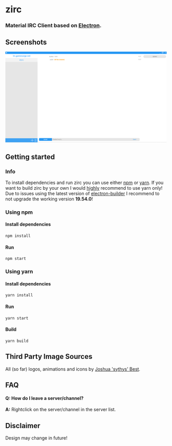 # zirc
### Material IRC Client based on [Electron](https://electronjs.org "Electron JS").
## Screenshots
![Chat Interface](https://raw.githubusercontent.com/zlyfer/zirc/master/screenshots/chat_interface.png)
## Getting started
### Info
To install dependencies and run zirc you can use either [npm](https://www.npmjs.com/) or [yarn](https://yarnpkg.com/). If you want to build zirc by your own I would [highly](https://github.com/electron-userland/electron-builder/issues/1147#issuecomment-276284477) recommend to use yarn only!
Due to issues using the latest version of [electron-builder](https://github.com/electron-userland/electron-builder) I recommend to not upgrade the working version **19.54.0**!
### Using npm
#### Install dependencies
```
npm install
```
#### Run
```
npm start
```
### Using yarn
#### Install dependencies
```
yarn install
```
#### Run
```
yarn start
```
#### Build
```
yarn build
```
## Third Party Image Sources
All (so far) logos, animations and icons by [Joshua 'sythys' Best](https://github.com/Sythys).
## FAQ
#### Q: How do I leave a server/channel?
**A:** Rightclick on the server/channel in the server list.
## Disclaimer
Design may change in future!
